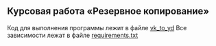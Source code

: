 ## Курсовая работа «Резервное копирование»

Код для выполнения программы лежит в файле [vk_to_yd](https://github.com/NadezhdaLimanova/vk_yd/blob/main/vk_to_yd.py)
Все зависимости лежат в файле [requirements.txt](https://github.com/NadezhdaLimanova/vk_yd/blob/main/requirements.txt) 

